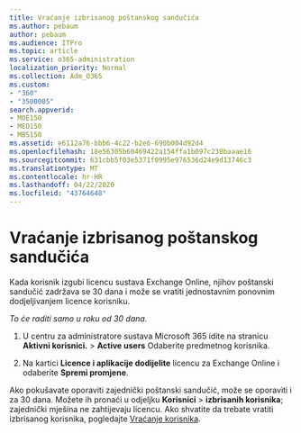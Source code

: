 ```yaml
---
title: Vraćanje izbrisanog poštanskog sandučića
ms.author: pebaum
author: pebaum
ms.audience: ITPro
ms.topic: article
ms.service: o365-administration
localization_priority: Normal
ms.collection: Adm_O365
ms.custom:
- "360"
- "3500005"
search.appverid:
- MOE150
- MED150
- MBS150
ms.assetid: e6112a76-bbb6-4c22-b2e6-690b004d92d4
ms.openlocfilehash: 18e56305b60469422a154ffa1b097c238baaae16
ms.sourcegitcommit: 631cbb5f03e5371f0995e976536d24e9d13746c3
ms.translationtype: MT
ms.contentlocale: hr-HR
ms.lasthandoff: 04/22/2020
ms.locfileid: "43764648"
---
```

# <a name="restore-a-deleted-mailbox"></a>Vraćanje izbrisanog poštanskog sandučića

Kada korisnik izgubi licencu sustava Exchange Online, njihov poštanski sandučić zadržava se 30 dana i može se vratiti jednostavnim ponovnim dodjeljivanjem licence korisniku.
  
 *To će raditi samo u roku od 30 dana.*  
  
1. U centru za administratore sustava Microsoft 365 idite na stranicu **Aktivni korisnici.** \> **Active users** Odaberite predmetnog korisnika.

2. Na kartici **Licence i aplikacije dodijelite** licencu za Exchange Online i odaberite **Spremi promjene**.

Ako pokušavate oporaviti zajednički poštanski sandučić, može se oporaviti i za 30 dana. Možete ih pronaći u odjeljku **Korisnici** \> **izbrisanih korisnika**; zajednički mješina ne zahtijevaju licencu. Ako shvatite da trebate vratiti izbrisanog korisnika, pogledajte [Vraćanje korisnika](https://docs.microsoft.com/office365/admin/add-users/restore-user).
  